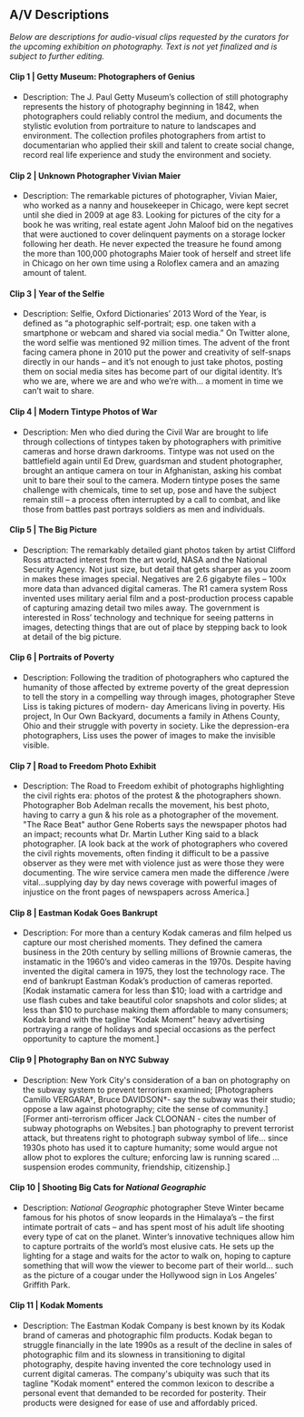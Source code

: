 ## A/V Descriptions

_Below are descriptions for audio-visual clips requested by the curators for the upcoming exhibition on photography. 
Text is not yet finalized and is subject to further editing._

#### Clip 1 | Getty Museum: Photographers of Genius
* Description: The J. Paul Getty Museum’s collection of still photography represents the history of photography beginning in 1842, when photographers could reliably control the medium, and documents the stylistic evolution from portraiture to nature to landscapes and environment. The collection profiles photographers from artist to documentarian who applied their skill and talent to create social change, record real life experience and study the environment and society.

#### Clip 2 | Unknown Photographer Vivian Maier
* Description: The remarkable pictures of photographer, Vivian Maier, who worked as a nanny and housekeeper in Chicago, were kept secret until she died in 2009 at age 83. Looking for pictures of the city for a book he was writing, real estate agent John Maloof bid on the negatives that were auctioned to cover delinquent payments on a storage locker following her death. He never expected the treasure he found among the more than 100,000 photographs Maier took of herself and street life in Chicago on her own time using a Roloflex camera and an amazing amount of talent. 

#### Clip 3 | Year of the Selfie
* Description: Selfie, Oxford Dictionaries’ 2013 Word of the Year, is defined as “a photographic self-portrait; esp. one taken with a smartphone or webcam and shared via social media.” On Twitter alone, the word selfie was mentioned 92 million times. The advent of the front facing camera phone in 2010 put the power and creativity of self-snaps directly in our hands – and it’s not enough to just take photos, posting them on social media sites has become part of our digital identity. It’s who we are, where we are and who we’re with… a moment in time we can’t wait to share. 

#### Clip 4 | Modern Tintype Photos of War
* Description: Men who died during the Civil War are brought to life through collections of tintypes taken by photographers with primitive cameras and horse drawn darkrooms. Tintype was not used on the battlefield again until Ed Drew, guardsman and student photographer, brought an antique camera on tour in Afghanistan, asking his combat unit to bare their soul to the camera. Modern tintype poses the same challenge with chemicals, time to set up, pose and have the subject remain still –  a process often interrupted by a call to combat, and like those from battles past portrays soldiers as men and individuals.

#### Clip 5 | The Big Picture
* Description: The remarkably detailed giant photos taken by artist Clifford Ross attracted interest from the art world, NASA and the National Security Agency. Not just size, but detail that gets sharper as you zoom in makes these images special. Negatives are 2.6 gigabyte files – 100x more data than advanced digital cameras. The R1 camera system Ross invented uses military aerial film and a post-production process capable of capturing amazing detail two miles away. The government is interested in Ross’ technology and technique for seeing patterns in images, detecting things that are out of place by stepping back to look at detail of the big picture.

#### Clip 6 | Portraits of Poverty
* Description: Following the tradition of photographers who captured the humanity of those affected by extreme poverty of the 
great depression to tell the story in a compelling way through images, photographer Steve Liss is taking pictures of modern-
day Americans living in poverty. His project, In Our Own Backyard, documents a family in Athens County, Ohio and their 
struggle with poverty in society. Like the depression-era photographers, Liss uses the power of images to make the invisible 
visible.

#### Clip 7 | Road to Freedom Photo Exhibit
* Description: The Road to Freedom exhibit of photographs highlighting the civil rights era: photos of the protest & the 
photographers shown. Photographer Bob Adelman recalls the movement, his best photo, having to carry a gun & his role as a 
photographer of the movement. "The Race Beat" author Gene Roberts says the newspaper photos had an impact; recounts what Dr. 
Martin Luther King said to a black photographer. [A look back at the work of photographers who covered the civil rights 
movements, often finding it difficult to be a passive observer as they were met with violence just as were those they were 
documenting. The wire service camera men made the difference /were vital…supplying day by day news coverage with powerful 
images of injustice on the front pages of newspapers across America.] 

#### Clip 8 | Eastman Kodak Goes Bankrupt
* Description: For more than a century Kodak cameras and film helped us capture our most cherished moments. They defined the 
camera business in the 20th century by selling millions of Brownie cameras, the instamatic in the 1960’s and video cameras 
in the 1970s. Despite having invented the digital camera in 1975, they lost the technology race.  The end of bankrupt Eastman 
Kodak’s production of cameras reported. [Kodak instamatic camera for less than $10; load with a cartridge and use flash cubes 
and take beautiful color snapshots and color slides; at less than $10 to purchase making them affordable to many consumers; 
Kodak brand with the tagline “Kodak Moment” heavy advertising portraying a range of holidays and special occasions as the 
perfect opportunity to capture the moment.] 

#### Clip 9 | Photography Ban on NYC Subway
* Description: New York City's consideration of a ban on photography on the subway system to prevent terrorism examined; 
[Photographers Camillo VERGARA†, Bruce DAVIDSON†- say the subway was their studio; oppose a law against photography; 
cite the sense of community.] [Former anti-terrorism officer Jack CLOONAN - cites the number of subway photographs on 
Websites.] ban photography to prevent terrorist attack, but threatens right  to photograph subway symbol of life…  since 
1930s photo has used it to capture humanity; some would argue not allow phot to explores the culture; enforcing law is 
running scared … suspension erodes community, friendship, citizenship.]

#### Clip 10 | Shooting Big Cats for _National Geographic_
* Description: _National Geographic_ photographer Steve Winter became famous for his photos of snow leopards in the Himalaya’s 
– the first intimate portrait of cats – and has spent most of his adult life shooting every type of cat on the planet. 
Winter’s innovative techniques allow him to capture portraits of the world’s most elusive cats. He sets up the lighting for a 
stage and waits for the actor to walk on, hoping to capture something that will wow the viewer to become part of their world...
such as the picture of a cougar under the Hollywood sign in Los Angeles’ Griffith Park.  

#### Clip 11 | Kodak Moments
* Description: The Eastman Kodak Company is best known by its Kodak brand of cameras and photographic film products. Kodak 
began to struggle financially in the late 1990s as a result of the decline in sales of photographic film and its slowness in 
transitioning to digital photography, despite having invented the core technology used in current digital cameras.  The 
company's ubiquity was such that its tagline "Kodak moment" entered the common lexicon to describe a personal event that 
demanded to be recorded for posterity. Their products were designed for ease of use and affordably priced.
